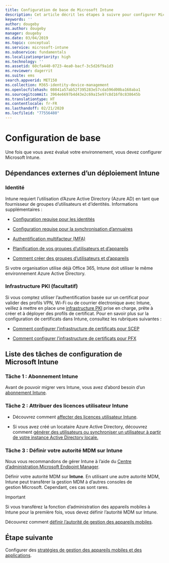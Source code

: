 ```yaml
---
title: Configuration de base de Microsoft Intune
description: Cet article décrit les étapes à suivre pour configurer Microsoft Intune.
keywords: ''
author: dougeby
ms.author: dougeby
manager: dougeby
ms.date: 03/04/2019
ms.topic: conceptual
ms.service: microsoft-intune
ms.subservice: fundamentals
ms.localizationpriority: high
ms.technology: ''
ms.assetid: 60cfa440-0723-4ea0-bacf-3c5d26f9a1d3
ms.reviewer: dagerrit
ms.suite: ems
search.appverid: MET150
ms.collection: M365-identity-device-management
ms.openlocfilehash: 08041a57ab52f395283e57cda596d00ba168aba1
ms.sourcegitcommit: 3964e6697b4d43e2c69a15e97c8d16f8c838645b
ms.translationtype: HT
ms.contentlocale: fr-FR
ms.lasthandoff: 02/21/2020
ms.locfileid: "77556480"
---
```

# <a name="basic-setup"></a>Configuration de base

Une fois que vous avez évalué votre environnement, vous devez configurer Microsoft Intune.

## <a name="external-dependencies-for-an-intune-deployment"></a>Dépendances externes d’un déploiement Intune

### <a name="identity"></a>Identité

Intune requiert l’utilisation d’Azure Active Directory (Azure AD) en tant que fournisseur de groupes d’utilisateurs et d’identités. Informations supplémentaires :

- [Configuration requise pour les identités](https://docs.microsoft.com/azure/active-directory/active-directory-hybrid-identity-design-considerations-overview#design-considerations-overview)

- [Configuration requise pour la synchronisation d’annuaires](https://docs.microsoft.com/azure/active-directory/active-directory-hybrid-identity-design-considerations-directory-sync-requirements)

- [Authentification multifacteur (MFA)](https://docs.microsoft.com/azure/active-directory/authentication/concept-mfa-howitworks)

- [Planification de vos groupes d’utilisateurs et d’appareils](users-add.md)

- [Comment créer des groupes d’utilisateurs et d’appareils](groups-get-started.md)

Si votre organisation utilise déjà Office 365, Intune doit utiliser le même environnement Azure Active Directory.

### <a name="pki-optional"></a>Infrastructure PKI (facultatif)

Si vous comptez utiliser l’authentification basée sur un certificat pour valider des profils VPN, Wi-Fi ou de courrier électronique avec Intune, veillez à mettre en place une [infrastructure PKI](../protect/certificates-configure.md) prise en charge, prête à créer et à déployer des profils de certificat. Pour en savoir plus sur la configuration de certificats dans Intune, consultez les rubriques suivantes :

- [Comment configurer l’infrastructure de certificats pour SCEP](/intune/certificates-scep-configure)

- [Comment configurer l’infrastructure de certificats pour PFX](/intune/certficates-pfx-configure)

## <a name="task-list-for-an-intune-setup"></a>Liste des tâches de configuration de Microsoft Intune

### <a name="task-1-intune-subscription"></a>Tâche 1 : Abonnement Intune

Avant de pouvoir migrer vers Intune, vous avez d’abord besoin d’un [abonnement Intune](account-sign-up.md).

### <a name="task-2-assign-intune-user-licenses"></a>Tâche 2 : Attribuer des licences utilisateur Intune

- Découvrez comment [affecter des licences utilisateur Intune](licenses-assign.md).

- Si vous avez créé un locataire Azure Active Directory, découvrez comment [générer des utilisateurs ou synchroniser un utilisateur à partir de votre instance Active Directory locale.](https://docs.microsoft.com/azure/active-directory/connect/active-directory-aadconnect)

### <a name="task-3-set-your-mdm-authority-to-intune"></a>Tâche 3 : Définir votre autorité MDM sur Intune

Nous vous recommandons de gérer Intune à l’aide du [Centre d’administration Microsoft Endpoint Manager](https://go.microsoft.com/fwlink/?linkid=2109431).

Définir votre autorité MDM sur **Intune**. En utilisant une autre autorité MDM, Intune peut transférer la gestion MDM à d’autres consoles de gestion Microsoft. Cependant, ces cas sont rares.

> [!IMPORTANT]
> Si vous transférez la fonction d’administration des appareils mobiles à Intune pour la première fois, vous devez définir l’autorité MDM sur Intune.

Découvrez comment [définir l’autorité de gestion des appareils mobiles](mdm-authority-set.md).

## <a name="next-step"></a>Étape suivante

Configurer des [stratégies de gestion des appareils mobiles et des applications](../migration-guide-configure-policies.md).
